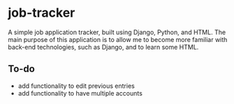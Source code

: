 # job-tracker
A simple job application tracker, built using Django, Python, and HTML. The main purpose of this application is to allow me to become more familiar with back-end technologies, such as Django, and to learn some HTML. 

## To-do
- add functionality to edit previous entries
- add functionality to have multiple accounts
